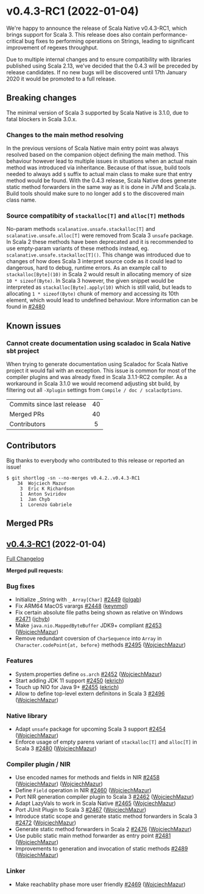 

# v0.4.3-RC1 (2022-01-04)

We're happy to announce the release of Scala Native v0.4.3-RC1, which brings support for Scala 3. 
This release does also contain performance-critical bug fixes to performing operations on Strings, 
leading to significant improvement of regexes throughput.

Due to multiple internal changes and to ensure compatibility with libraries published using Scala 2.13, 
we've decided that the 0.4.3 will be preceded by release candidates. 
If no new bugs will be discovered until 17th January 2020 it would be promoted to a full release.

## Breaking changes
The minimal version of Scala 3 supported by Scala Native is 3.1.0, due to fatal blockers in Scala 3.0.x.
### Changes to the main method resolving
In the previous versions of Scala Native main entry point was always resolved based on the companion object defining the main method. 
This behaviour however lead to multiple issues in situations when an actual main method was introduced via inheritance. Because of that issue,
build tools needed to always add `$` suffix to actual main class to make sure that entry method would be found. 
With the 0.4.3 release, Scala Native does generate static method forwarders in the same way as it is done in JVM and Scala.js.
Build tools should make sure to no longer add `$` to the discovered main class name.

### Source compatibity of `stackalloc[T]` and `alloc[T]` methods
No-param methods `scalanative.unsafe.stackalloc[T]` and `scalanative.unsafe.alloc[T]` were removed from Scala 3 `unsafe` package. 
In Scala 2 these methods have been deprecated and it is recommended to use empty-param variants of these methods instead, eg. `scalanative.unsafe.stackalloc[T]()`.
This change was introduced due to changes of how does Scala 3 interpret source code as it could lead to dangerous, hard to debug, runtime errors. 
As an example call to `stackalloc[Byte](10)` in Scala 2 would result in allocating memory of size `10 * sizeof(Byte)`. In Scala 3 however,
the given snippet would be interpreted as `stackalloc[Byte].apply(10)` which is still valid, but leads to allocating `1 * sizeof(Byte)` chunk of memory and 
accessing its 10th element, which would lead to undefined behaviour. 
More information can be found in [\#2480](https://github.com/scala-native/scala-native/pull/2480)

## Known issues
### Cannot create documentation using scaladoc in Scala Native sbt project
When trying to generate documentation using Scaladoc for Scala Native project it would fail with an exception. This issue is common for most of the compiler plugins and was already fixed in Scala 3.1.1-RC2 compiler. As a workaround in Scala 3.1.0 we would recomend adjusting sbt build, by filtering out all `-Xplugin` settings from `Compile / doc / scalacOptions`.

<table>
<tbody>
  <tr>
    <td>Commits since last release</td>
    <td align="center">40</td>
  </tr>
  <tr>
    <td>Merged PRs</td>
    <td align="center">40</td>
  </tr>
    <tr>
    <td>Contributors</td>
    <td align="center">5</td>
  </tr>
</tbody>
</table>

## Contributors

Big thanks to everybody who contributed to this release or reported an issue!

```
$ git shortlog -sn --no-merges v0.4.2..v0.4.3-RC1
    34	Wojciech Mazur
     3	Eric K Richardson
     1	Anton Sviridov
     1	Jan Chyb
     1	Lorenzo Gabriele
```

## Merged PRs

## [v0.4.3-RC1](https://github.com/scala-native/scala-native/tree/v0.4.3-RC1) (2022-01-04)

[Full Changelog](https://github.com/scala-native/scala-native/compare/v0.4.2...v0.4.3-RC1)

**Merged pull requests:**

### Bug fixes
- Initialize _String with `_` `Array[Char]`
  [\#2449](https://github.com/scala-native/scala-native/pull/2449)
  ([lolgab](https://github.com/lolgab))
- Fix ARM64 MacOS varargs
  [\#2448](https://github.com/scala-native/scala-native/pull/2448)
  ([keynmol](https://github.com/keynmol))
- Fix certain absolute file paths being shown as relative on Windows
  [\#2471](https://github.com/scala-native/scala-native/pull/2471)
  ([jchyb](https://github.com/jchyb))
- Make `java.nio.MappedByteBuffer` JDK9+ compliant
  [\#2453](https://github.com/scala-native/scala-native/pull/2453)
  ([WojciechMazur](https://github.com/WojciechMazur))
- Remove redundant coversion of `CharSequence` into `Array` in `Character.codePoint{at, before}` methods
  [\#2495](https://github.com/scala-native/scala-native/pull/2495)
  ([WojciechMazur](https://github.com/WojciechMazur))

### Features
- System.properties define `os.arch`
  [\#2452](https://github.com/scala-native/scala-native/pull/2452)
  ([WojciechMazur](https://github.com/WojciechMazur))
- Start adding JDK 11 support
  [\#2450](https://github.com/scala-native/scala-native/pull/2450)
  ([ekrich](https://github.com/ekrich))
- Touch up NIO for Java 9+
  [\#2455](https://github.com/scala-native/scala-native/pull/2455)
  ([ekrich](https://github.com/ekrich))
- Allow to define top-level extern definitons in Scala 3
  [\#2496](https://github.com/scala-native/scala-native/pull/2496)
  ([WojciechMazur](https://github.com/WojciechMazur))


### Native library
- Adapt `unsafe` package for upcoming Scala 3 support
  [\#2454](https://github.com/scala-native/scala-native/pull/2454)
  ([WojciechMazur](https://github.com/WojciechMazur))
- Enforce usage of empty parens variant of `stackalloc[T]` and `alloc[T]` in Scala 3
  [\#2480](https://github.com/scala-native/scala-native/pull/2480)
  ([WojciechMazur](https://github.com/WojciechMazur))

### Compiler plugin / NIR
- Use encoded names for methods and fields in NIR
  [\#2458](https://github.com/scala-native/scala-native/pull/2458)
  ([WojciechMazur](https://github.com/WojciechMazur))
  ([WojciechMazur](https://github.com/WojciechMazur))
- Define `Field` operation in NIR
  [\#2460](https://github.com/scala-native/scala-native/pull/2460)
  ([WojciechMazur](https://github.com/WojciechMazur))
- Port NIR generation compiler plugin to Scala 3
  [\#2462](https://github.com/scala-native/scala-native/pull/2462)
  ([WojciechMazur](https://github.com/WojciechMazur))
- Adapt LazyVals to work in Scala Native
  [\#2465](https://github.com/scala-native/scala-native/pull/2465)
  ([WojciechMazur](https://github.com/WojciechMazur))
- Port JUnit Plugin to Scala 3
  [\#2467](https://github.com/scala-native/scala-native/pull/2467)
  ([WojciechMazur](https://github.com/WojciechMazur))
- Introduce static scope and generate static method forwarders in Scala 3
  [\#2472](https://github.com/scala-native/scala-native/pull/2472)
  ([WojciechMazur](https://github.com/WojciechMazur))
- Generate static method forwarders in Scala 2
  [\#2476](https://github.com/scala-native/scala-native/pull/2476)
  ([WojciechMazur](https://github.com/WojciechMazur))
- Use public static main method forwarder as entry point
  [\#2481](https://github.com/scala-native/scala-native/pull/2481)
  ([WojciechMazur](https://github.com/WojciechMazur))
- Improvements to generation and invocation of static methods
  [\#2489](https://github.com/scala-native/scala-native/pull/2489)
  ([WojciechMazur](https://github.com/WojciechMazur))

### Linker
- Make reachablity phase more user friendly
  [\#2469](https://github.com/scala-native/scala-native/pull/2469)
  ([WojciechMazur](https://github.com/WojciechMazur))
